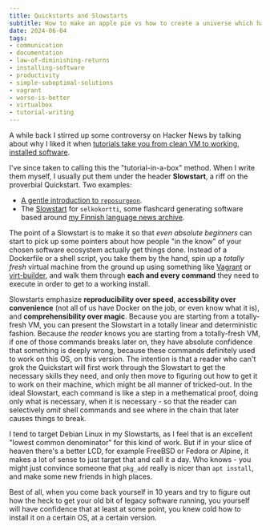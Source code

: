 ```yaml
---
title: Quickstarts and Slowstarts
subtitle: How to make an apple pie vs how to create a universe which happens to have an apple pie in it
date: 2024-06-04
tags: 
- communication
- documentation
- law-of-diminishing-returns
- installing-software
- productivity
- simple-suboptimal-solutions
- vagrant
- worse-is-better
- virtualbox
- tutorial-writing
---
```


A while back I stirred up some controversy on Hacker News
by talking about why I liked it when
[tutorials take you from clean VM to working, installed software](https://news.ycombinator.com/item?id=39882810).

I've since taken to calling this the "tutorial-in-a-box" method.
When I write them myself, I usually put them under the
header **Slowstart**, a riff on the proverbial Quickstart.
Two examples:

- [A gentle introduction to `reposurgeon`](https://andrew-quinn.me/reposurgeon).
- The [Slowstart](https://github.com/Selkouutiset-Archive/selkokortti?tab=readme-ov-file#slowstart) for `selkokortti`, some flashcard generating software based around [my Finnish language news archive](https://hiandrewquinn.github.io/selkouutiset-archive/). 

The point of a Slowstart is to make it so that *even absolute beginners*
can start to pick up some pointers about how people "in the know" of
your chosen software ecosystem actually get things done. Instead of a
Dockerfile or a shell script, you take them by the hand, spin up a
*totally fresh* virtual machine from the ground up using something like
[Vagrant](https://www.vagrantup.com/)
or
[virt-builder](https://developer.fedoraproject.org/tools/virt-builder/about.html),
and walk them through **each and every command** they need to execute
in order to get to a working install.

Slowstarts emphasize **reproducibility over speed**, 
**accessbility over convenience** (not all of us have Docker on the job,
or even know what it is), and
**comprehensibility over magic**.
Because you are starting from a totally-fresh VM, you can present the
Slowstart in a totally linear and deterministic fashion. Because
*the reader* knows you are starting from a totally-fresh VM, if one
of those commands breaks later on, they have absolute confidence that 
something is deeply wrong, because these commands definitely used to
work on this OS, on this version. The intention is that a
reader who can't grok the Quickstart
will first work through the Slowstart to get the necessary
skills they need, and only then move to figuring out how to get it to
work on their machine, which might be all manner of tricked-out.
In the ideal Slowstart, each command is like a step in a methematical
proof, doing only what is necessary, when it is necessary - so that
the reader can selectively *omit* shell commands and see where in the
chain that later causes things to break.

I tend to target Debian Linux in my Slowstarts, as I feel that is an
excellent "lowest common denominator" for this kind of work. But if
in your slice of heaven there's a better LCD, for example FreeBSD or
Fedora or Alpine, it makes a lot of sense to just target that and
call it a day. Who knows - you might just convince someone that
`pkg_add` really is nicer than `apt install`, and make some new friends
in high places.

Best of all, when you come back yourself in 10 years and try to
figure out how the heck to get your old bit of legacy software running,
you yourself will have confidence that at least at some point, you
knew cold how to install it on a certain OS, at a certain version.
